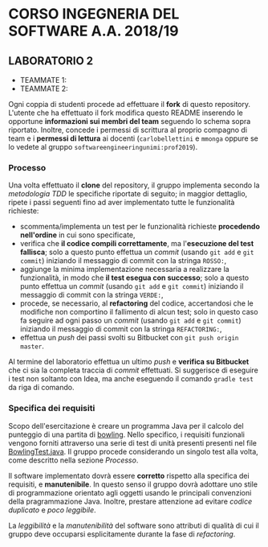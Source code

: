 # CORSO INGEGNERIA DEL SOFTWARE A.A. 2018/19

## LABORATORIO 2

* TEAMMATE 1: <Cognome> <Nome> <matricola> <bitbucket-user>
* TEAMMATE 2: <Cognome> <Nome> <matricola> <bitbucket-user>

Ogni coppia di studenti procede ad effettuare il **fork** di questo repository.
L'utente che ha effettuato il fork modifica questo README inserendo le opportune **informazioni sui membri del team** seguendo lo schema sopra riportato.
Inoltre, concede i permessi di scrittura al proprio compagno di team e i **permessi di lettura** ai docenti (`carlobellettini` e `mmonga` oppure se lo vedete al gruppo `softwareengineeringunimi:prof2019`).

### Processo

Una volta effettuato il **clone** del repository, il gruppo implementa secondo la *metodologia TDD* 
le specifiche riportate di seguito; in maggior dettaglio, ripete i passi seguenti fino ad aver implementato tutte le funzionalità richieste:

* scommenta/implementa un test per le funzionalità richieste **procedendo nell'ordine** in cui sono specificate,
* verifica che **il codice compili correttamente**, ma l'**esecuzione del test fallisca**; solo a questo punto effettua un *commit* (usando `git add` e `git commit`) iniziando il messaggio di commit con la stringa `ROSSO:`,
* aggiunge la minima implementazione necessaria a realizzare la funzionalità, in modo che **il test esegua con successo**; solo a questo punto
  effettua un *commit* (usando `git add` e `git commit`) iniziando il messaggio di commit con la stringa `VERDE:`,
* procede, se necessario, al **refactoring** del codice, accertandosi che le modifiche non comportino il fallimento di alcun test; solo in questo caso fa seguire ad ogni
  passo un *commit* (usando `git add` e `git commit`) iniziando il messaggio di commit con la stringa `REFACTORING:`,
* effettua un *push* dei passi svolti su Bitbucket con `git push origin master`.

Al termine del laboratorio effettua un ultimo *push* e **verifica su
Bitbucket** che ci sia la completa traccia di *commit* effettuati. Si
suggerisce di eseguire i test non soltanto con Idea, ma anche eseguendo il
comando `gradle test` da riga di comando.


### Specifica dei requisiti

Scopo dell'esercitazione è creare un programma Java per il calcolo del punteggio di una partita di [bowling](https://en.wikipedia.org/wiki/Ten-pin_bowling#Scoring).
Nello specifico, i requisiti funzionali vengono forniti attraverso una serie di test di unità presenti presenti nel file [BowlingTest.java](src/test/java/it/unimi/di/sweng/lab02/BowlingTest.java).
Il gruppo procede considerando un singolo test alla volta, come descritto nella sezione *Processo*.

Il software implementato dovrà essere **corretto** rispetto alla specifica dei requisiti, e **manutenibile**.
In questo senso il gruppo dovrà adottare uno stile di programmazione orientato agli oggetti usando le principali convenzioni della pragrammazione Java.
Inoltre, prestare attenzione ad evitare *codice duplicato* e *poco leggibile*.

La *leggibilità* e la *manutenibilità* del software sono attributi di qualità di cui il gruppo deve occuparsi esplicitamente durante la fase di *refactoring*.
